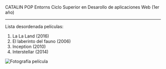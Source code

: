CATALIN POP
Entorns
Ciclo Superior en Desarollo de aplicaciones Web (1er año)

---------------------------------------------------------

Lista desordenada películas:

1. La La Land (2016)
2. El laberinto del fauno (2006)
3. Inception (2010)
4. Interstellar (2014)

![Fotografía película](https://m.media-amazon.com/images/M/MV5BMjA3NTEwOTMxMV5BMl5BanBnXkFtZTgwMjMyODgxMzE@._V1_QL75_UX492_.jpg)
